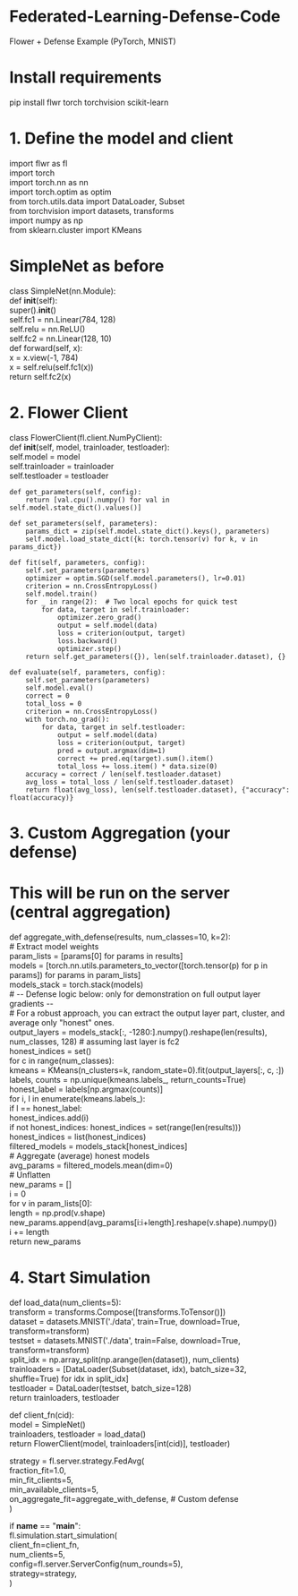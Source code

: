 # Federated-Learning-Defense-Code

Flower + Defense Example (PyTorch, MNIST)
 
# Install requirements 

pip install flwr torch torchvision scikit-learn  
 

# 1. Define the model and client
 

import flwr as fl  
import torch  
import torch.nn as nn  
import torch.optim as optim  
from torch.utils.data import DataLoader, Subset  
from torchvision import datasets, transforms  
import numpy as np  
from sklearn.cluster import KMeans  
  
# SimpleNet as before  
class SimpleNet(nn.Module):  
    def __init__(self):  
        super().__init__()  
        self.fc1 = nn.Linear(784, 128)  
        self.relu = nn.ReLU()  
        self.fc2 = nn.Linear(128, 10)  
    def forward(self, x):  
        x = x.view(-1, 784)  
        x = self.relu(self.fc1(x))  
        return self.fc2(x)  
 

# 2. Flower Client
 

class FlowerClient(fl.client.NumPyClient):  
    def __init__(self, model, trainloader, testloader):  
        self.model = model  
        self.trainloader = trainloader  
        self.testloader = testloader  
  
    def get_parameters(self, config):  
        return [val.cpu().numpy() for val in self.model.state_dict().values()]  
  
    def set_parameters(self, parameters):  
        params_dict = zip(self.model.state_dict().keys(), parameters)  
        self.model.load_state_dict({k: torch.tensor(v) for k, v in params_dict})  
  
    def fit(self, parameters, config):  
        self.set_parameters(parameters)  
        optimizer = optim.SGD(self.model.parameters(), lr=0.01)  
        criterion = nn.CrossEntropyLoss()  
        self.model.train()  
        for _ in range(2):  # Two local epochs for quick test  
            for data, target in self.trainloader:  
                optimizer.zero_grad()  
                output = self.model(data)  
                loss = criterion(output, target)  
                loss.backward()  
                optimizer.step()  
        return self.get_parameters({}), len(self.trainloader.dataset), {}  
  
    def evaluate(self, parameters, config):  
        self.set_parameters(parameters)  
        self.model.eval()  
        correct = 0  
        total_loss = 0  
        criterion = nn.CrossEntropyLoss()  
        with torch.no_grad():  
            for data, target in self.testloader:  
                output = self.model(data)  
                loss = criterion(output, target)  
                pred = output.argmax(dim=1)  
                correct += pred.eq(target).sum().item()  
                total_loss += loss.item() * data.size(0)  
        accuracy = correct / len(self.testloader.dataset)  
        avg_loss = total_loss / len(self.testloader.dataset)  
        return float(avg_loss), len(self.testloader.dataset), {"accuracy": float(accuracy)}  
 

# 3. Custom Aggregation (your defense)
 

# This will be run on the server (central aggregation)  
def aggregate_with_defense(results, num_classes=10, k=2):  
    # Extract model weights  
    param_lists = [params[0] for params in results]  
    models = [torch.nn.utils.parameters_to_vector([torch.tensor(p) for p in params]) for params in param_lists]  
    models_stack = torch.stack(models)  
    # -- Defense logic below: only for demonstration on full output layer gradients --  
    # For a robust approach, you can extract the output layer part, cluster, and average only "honest" ones.  
    output_layers = models_stack[:, -1280:].numpy().reshape(len(results), num_classes, 128) # assuming last layer is fc2  
    honest_indices = set()  
    for c in range(num_classes):  
        kmeans = KMeans(n_clusters=k, random_state=0).fit(output_layers[:, c, :])  
        labels, counts = np.unique(kmeans.labels_, return_counts=True)  
        honest_label = labels[np.argmax(counts)]  
        for i, l in enumerate(kmeans.labels_):  
            if l == honest_label:  
                honest_indices.add(i)  
    if not honest_indices: honest_indices = set(range(len(results)))  
    honest_indices = list(honest_indices)  
    filtered_models = models_stack[honest_indices]  
    # Aggregate (average) honest models  
    avg_params = filtered_models.mean(dim=0)  
    # Unflatten  
    new_params = []  
    i = 0  
    for v in param_lists[0]:  
        length = np.prod(v.shape)  
        new_params.append(avg_params[i:i+length].reshape(v.shape).numpy())  
        i += length  
    return new_params  
 

# 4. Start Simulation
 

def load_data(num_clients=5):  
    transform = transforms.Compose([transforms.ToTensor()])  
    dataset = datasets.MNIST('./data', train=True, download=True, transform=transform)  
    testset = datasets.MNIST('./data', train=False, download=True, transform=transform)  
    split_idx = np.array_split(np.arange(len(dataset)), num_clients)  
    trainloaders = [DataLoader(Subset(dataset, idx), batch_size=32, shuffle=True) for idx in split_idx]  
    testloader = DataLoader(testset, batch_size=128)  
    return trainloaders, testloader  
  
def client_fn(cid):  
    model = SimpleNet()  
    trainloaders, testloader = load_data()  
    return FlowerClient(model, trainloaders[int(cid)], testloader)  
  
strategy = fl.server.strategy.FedAvg(  
    fraction_fit=1.0,  
    min_fit_clients=5,  
    min_available_clients=5,  
    on_aggregate_fit=aggregate_with_defense,  # Custom defense  
)  
  
if __name__ == "__main__":  
    fl.simulation.start_simulation(  
        client_fn=client_fn,  
        num_clients=5,  
        config=fl.server.ServerConfig(num_rounds=5),  
        strategy=strategy,  
    )  
